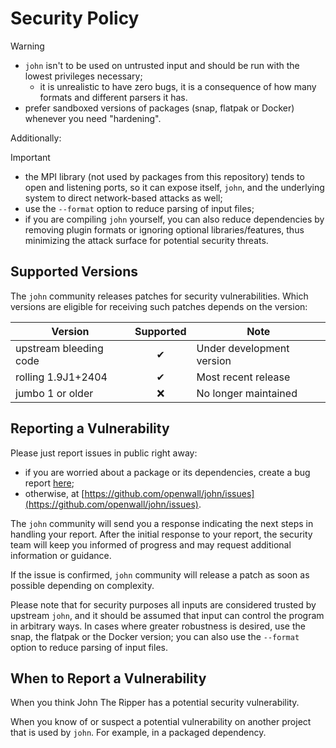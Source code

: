 # Security Policy

> [!WARNING]
>
> - `john` isn't to be used on untrusted input and should be run with the lowest privileges necessary;
>   - it is unrealistic to have zero bugs, it is a consequence of how many formats and different parsers it has.
> - prefer sandboxed versions of packages (snap, flatpak or Docker) whenever you need "hardening".

Additionally:

> [!IMPORTANT]
>
> - the MPI library (not used by packages from this repository) tends to open and listening ports,
>   so it can expose itself, `john`, and the underlying system to direct network-based attacks as well;
> - use the `--format` option to reduce parsing of input files;
> - if you are compiling `john` yourself, you can also reduce dependencies by removing plugin formats or
>   ignoring optional libraries/features, thus minimizing the attack surface for potential security threats.

## Supported Versions

The `john` community releases patches for security vulnerabilities. Which versions are eligible for
receiving such patches depends on the version:

| Version                | Supported | Note                      |
| ---------------------- | :-------: | ------------------------- |
| upstream bleeding code |     ✔     | Under development version |
| rolling 1.9J1+2404     |     ✔     | Most recent release       |
| jumbo 1 or older       |    ❌     | No longer maintained      |

## Reporting a Vulnerability

Please just report issues in public right away:

- if you are worried about a package or its dependencies, create a bug report [here](https://github.com/openwall/john-packages/issues);
- otherwise, at [https://github.com/openwall/john/issues](https://github.com/openwall/john/issues).

The `john` community will send you a response indicating the next steps in handling your report. After the initial
response to your report, the security team will keep you informed of progress and may request additional
information or guidance.

If the issue is confirmed, `john` community will release a patch as soon as possible depending on complexity.

Please note that for security purposes all inputs are considered trusted by upstream `john`, and it should
be assumed that input can control the program in arbitrary ways. In cases where greater robustness is desired,
use the snap, the flatpak or the Docker version; you can also use the `--format` option to reduce parsing
of input files.

## When to Report a Vulnerability

When you think John The Ripper has a potential security vulnerability.

When you know of or suspect a potential vulnerability on another project that is used by `john`.
For example, in a packaged dependency.
